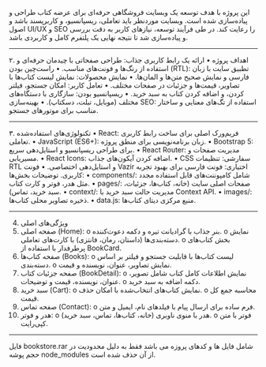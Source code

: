 این پروژه با هدف توسعه یک وبسایت فروشگاهی حرفه‌ای برای عرضه کتاب طراحی و پیاده‌سازی شده است. وبسایت موردنظر باید تعاملی، ریسپانسیو، و کاربرپسند باشد و اصول UI/UX و SEO را رعایت کند. در طی فرآیند توسعه، نیازهای کاربر به دقت بررسی و پیاده‌سازی شد تا نتیجه نهایی یک پلتفرم کامل و کاربردی باشد.
________________________________________
۲. اهداف پروژه
•	ارائه یک رابط کاربری جذاب: طراحی صفحاتی با چیدمان حرفه‌ای و استفاده از رنگ‌ها و فونت‌های مناسب.
•	راست‌چین بودن (RTL): تطبیق سایت با زبان فارسی و نمایش صحیح متن‌ها و المان‌ها.
•	نمایش محصولات: نمایش لیست کتاب‌ها با تصاویر، قیمت‌ها و جزئیات در صفحات مختلف.
•	تعامل کاربر: امکان جستجو، فیلتر کردن، و اضافه کردن کتاب به سبد خرید.
•	ریسپانسیو بودن: سازگاری با دستگاه‌های مختلف (موبایل، تبلت، دسکتاپ).
•	بهینه‌سازی SEO: استفاده از تگ‌های معنایی و ساختار مناسب برای موتورهای جستجو.
________________________________________
۳. تکنولوژی‌های استفاده‌شده
•	React: فریم‌ورک اصلی برای ساخت رابط کاربری تعاملی.
•	JavaScript (ES6+): زبان برنامه‌نویسی برای منطق پروژه.
•	Bootstrap 5: برای طراحی ریسپانسیو و استایل‌دهی سریع.
•	React Router: مدیریت صفحات و مسیریابی.
•	React Icons: اضافه کردن آیکون‌های جذاب.
•	CSS سفارشی: تنظیمات RTL و استایل‌دهی اختصاصی.
•	فونت Vazir اختیاری: فونت فارسی برای بهبود تجربه کاربری.
توضیحات بخش‌ها:
•	components/: شامل کامپوننت‌های قابل استفاده مجدد مثل هدر، فوتر و کارت کتاب.
•	pages/: صفحات اصلی سایت (خانه، کتاب‌ها، جزئیات، سبد خرید، تماس).
•	context/: مدیریت حالت سبد خرید با Context API.
•	images/: ذخیره تصاویر محلی کتاب‌ها.
•	data.js: منبع مرکزی دیتای کتاب‌ها.
________________________________________
4. ویژگی‌های اصلی
1.	صفحه اصلی (Home): 
o	بنر جذاب با گرادیانت تیره و دکمه دعوت‌کننده.
o	نمایش دسته‌بندی‌ها (داستان، رمان، فانتزی) با کارت‌های تعاملی.
o	بخش کتاب‌های پرطرفدار با استفاده از BookCard.
2.	صفحه کتاب‌ها (Books): 
o	لیست کتاب‌ها با قابلیت جستجو و فیلتر بر اساس دسته‌بندی.
o	نمایش تصاویر، عنوان، نویسنده و قیمت.
3.	صفحه جزئیات کتاب (BookDetail): 
o	نمایش اطلاعات کامل کتاب شامل تصویر، عنوان، نویسنده، قیمت و توضیحات.
o	دکمه اضافه به سبد خرید.
4.	سبد خرید (Cart): 
o	نمایش کتاب‌های انتخاب‌شده با امکان حذف.
o	محاسبه جمع کل قیمت.
5.	صفحه تماس (Contact): 
o	فرم ساده برای ارسال پیام با فیلدهای نام، ایمیل و متن.
6.	هدر و فوتر: 
o	هدر با منوی ناوبری (خانه، کتاب‌ها، تماس، سبد خرید).
o	فوتر با متن کپی‌رایت.
________________________________________
فایل bookstore.rar  شامل فایل ها و کدهای پروزه می باشد فقط به دلیل محدودیت در حجم پوشه node_modules از آن حذف شده است.
